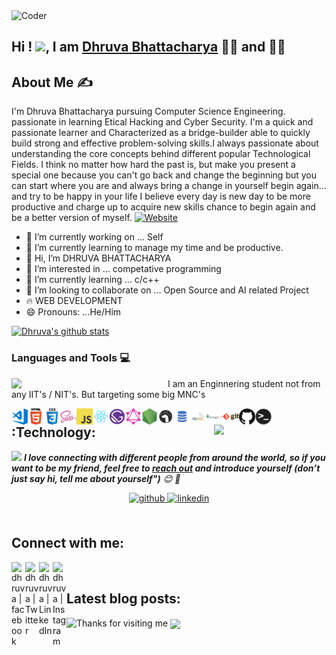 <img align='centre' src="https://media.giphy.com/media/RbDKaczqWovIugyJmW/giphy.gif"  width="200"   alt="Coder" class="center">


## Hi <developers/>! <img src="https://github.com/TheDudeThatCode/TheDudeThatCode/blob/master/Assets/Hi.gif" width="29px">, I am <a href="https://www.linkedin.com/in/dhruva-bhattacharya-14843915b/">Dhruva Bhattacharya</a> 👨‍🎓 and 👨‍💻


## About Me ✍
I'm Dhruva Bhattacharya pursuing Computer Science Engineering.
passionate in learning Etical Hacking and Cyber Security.
I'm a quick and passionate learner and Characterized as a bridge-builder able to quickly build strong and effective problem-solving skills.I always passionate about understanding the core concepts behind different popular Technological Fields.
I think no matter how hard the past is, but make you present a special one because you can't go back and change the beginning but you can start where you are and always bring a change in yourself begin again...
and try to be happy in your life I believe every day is new day to be more productive and charge up to acquire new skills chance to begin again and be a better version of myself.
[![Website](https://img.shields.io/badge/2🌟coder-CodeChef-green?style=flat-square)](https://google.com)

- 🔭 I’m currently working on ... Self
- 🌱 I’m currently learning to manage my time and be productive.
- 👋 Hi, I’m DHRUVA BHATTACHARYA
- 👀 I’m interested in ... competative programming 
- 🌱 I’m currently learning ... c/c++
- 💞️ I’m looking to collaborate on ... Open Source and AI related Project
- 🔥 WEB DEVELOPMENT
- 😄 Pronouns: ...He/Him


<!-- in short tech entusiast with passion for web development means username in below README.md -->
[![Dhruva's github stats](https://github-readme-stats.vercel.app/api?username=dhruvaop&count_private=true&include_all_commits=true&theme=radical)](https://google.com)


<!---
dhruvaop/dhruvaop is a ✨ special ✨ repository because its `README.md` (this file) appears on your GitHub profile.
You can click the Preview link to take a look at your changes.
--->

### Languages and Tools :computer:

<img align='left' src='https://media.giphy.com/media/3ohze15TQsHnWxQfm0/giphy.gif' width='250"'>
I am an Enginnering student not from any IIT's / NIT's. But targeting some big MNC's


[<img align="left" alt="Visual Studio Code" width="26px" src="https://raw.githubusercontent.com/github/explore/80688e429a7d4ef2fca1e82350fe8e3517d3494d/topics/visual-studio-code/visual-studio-code.png" />](https://play-movies-with-dhruva.netlify.app/)
[<img align="left" alt="HTML5" width="26px" src="https://raw.githubusercontent.com/github/explore/80688e429a7d4ef2fca1e82350fe8e3517d3494d/topics/html/html.png" />](https://project-dhruva-rounak.netlify.app/index.html)
[<img align="left" alt="CSS3" width="26px" src="https://raw.githubusercontent.com/github/explore/80688e429a7d4ef2fca1e82350fe8e3517d3494d/topics/css/css.png" />](https://project-dhruva-rounak.netlify.app/index.html)
[<img align="left" alt="Sass" width="26px" src="https://raw.githubusercontent.com/github/explore/80688e429a7d4ef2fca1e82350fe8e3517d3494d/topics/sass/sass.png" />](https://project-dhruva-rounak.netlify.app/index.html)
[<img align="left" alt="JavaScript" width="26px" src="https://raw.githubusercontent.com/github/explore/80688e429a7d4ef2fca1e82350fe8e3517d3494d/topics/javascript/javascript.png" />](https://project-dhruva-rounak.netlify.app/index.html)
[<img align="left" alt="React" width="26px" src="https://raw.githubusercontent.com/github/explore/80688e429a7d4ef2fca1e82350fe8e3517d3494d/topics/react/react.png" />]()
[<img align="left" alt="Gatsby" width="26px" src="https://raw.githubusercontent.com/github/explore/e94815998e4e0713912fed477a1f346ec04c3da2/topics/gatsby/gatsby.png" />]()
[<img align="left" alt="GraphQL" width="26px" src="https://raw.githubusercontent.com/github/explore/80688e429a7d4ef2fca1e82350fe8e3517d3494d/topics/graphql/graphql.png" />]()
[<img align="left" alt="Node.js" width="26px" src="https://raw.githubusercontent.com/github/explore/80688e429a7d4ef2fca1e82350fe8e3517d3494d/topics/nodejs/nodejs.png" />]()
[<img align="left" alt="Deno" width="26px" src="https://raw.githubusercontent.com/github/explore/361e2821e2dea67711cde99c9c40ed357061cf27/topics/deno/deno.png" />]()
[<img align="left" alt="SQL" width="26px" src="https://raw.githubusercontent.com/github/explore/80688e429a7d4ef2fca1e82350fe8e3517d3494d/topics/sql/sql.png" />]()
[<img align="left" alt="MySQL" width="26px" src="https://raw.githubusercontent.com/github/explore/80688e429a7d4ef2fca1e82350fe8e3517d3494d/topics/mysql/mysql.png" />]()
[<img align="left" alt="MongoDB" width="26px" src="https://raw.githubusercontent.com/github/explore/80688e429a7d4ef2fca1e82350fe8e3517d3494d/topics/mongodb/mongodb.png" />]()
[<img align="left" alt="Git" width="26px" src="https://raw.githubusercontent.com/github/explore/80688e429a7d4ef2fca1e82350fe8e3517d3494d/topics/git/git.png" />]()
[<img align="left" alt="GitHub" width="26px" src="https://raw.githubusercontent.com/github/explore/78df643247d429f6cc873026c0622819ad797942/topics/github/github.png" />]()
[<img align="left" alt="Terminal" width="26px" src="https://raw.githubusercontent.com/github/explore/80688e429a7d4ef2fca1e82350fe8e3517d3494d/topics/terminal/terminal.png" />]()

<img align='right' src="https://media.giphy.com/media/fpO7QkiPMFKSmdupRD/giphy.gif" width="180">

## :Technology:

<img src="https://media.giphy.com/media/fpO7QkiPMFKSmdupRD/giphy.gif" width="60"> <em><b>I love connecting with different people from around the world, so if you want to be my friend, feel free to [reach out](https://wa.me/+917223089620) and introduce yourself (don’t just say hi, tell me about yourself")</b> 😊 💜</em>
<div align="center">
<a href="<div align="center">
                            
<a href="https://github.com/dhruvaop" target="_blank">
<img src=https://img.shields.io/badge/github-%2324292e.svg?&style=for-the-badge&logo=github&logoColor=white alt=github style="margin-bottom: 5px;" />
</a>
<a href="https://www.linkedin.com/in/dhruva-bhattacharya-14843915b/ target="_blank">
<img src=https://img.shields.io/badge/linkedin-%231E77B5.svg?&style=for-the-badge&logo=linkedin&logoColor=white alt=linkedin style="margin-bottom: 5px;" />
</a>
</div>  

<br/>  








 


## Connect with me:
[<img align="left" alt="dhruva | facebook" width="22px" src="https://cdn.jsdelivr.net/npm/simple-icons@v3/icons/facebook.svg" />](https://www.facebook.com/dhruva130102)
[<img align="left" alt="dhruva | Twitter" width="22px" src="https://cdn.jsdelivr.net/npm/simple-icons@v3/icons/twitter.svg" />](https://twitter.com/DhruvaBhattach2)
[<img align="left" alt="dhruva | LinkedIn" width="22px" src="https://cdn.jsdelivr.net/npm/simple-icons@v3/icons/linkedin.svg" />](https://www.linkedin.com/in/dhruva-bhattacharya-14843915b/)
[<img align="left" alt="dhruva | Instagram" width="22px" src="https://cdn.jsdelivr.net/npm/simple-icons@v3/icons/instagram.svg"/>](https://www.instagram.com/bhattacharyadhruva)
</a>
<br />

## Latest blog posts:
<!-- BLOG-POST-LIST:START -->
<!-- BLOG-POST-LIST:END -->
<!-- This section you create this variables that are used above -->

<!-- BLOG-POST-LIST:START -->
<!-- BLOG-POST-LIST:END -->
<!-- This section you create this variables that are used above -->
[facebook]: https://www.facebook.com/dhruva130102/
[twitter]: https://twitter.com/DhruvaBhattach2
[linkedin]: https://www.linkedin.com/in/dhruva-bhattacharya-14843915b/

<img height="120" alt="Thanks for visiting me" width="100%" src="https://raw.githubusercontent.com/BrunnerLivio/brunnerlivio/master/images/marquee.svg" />

<a href="https://github.com/dhruvaop">
  <img align="center" src="https://github-readme-stats.vercel.app/api/top-langs/?username=dhruvaop&theme=light&hide_langs_below=1" />
</a>
